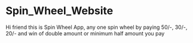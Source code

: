 # Spin_Wheel_Website
Hi friend this is Spin Wheel App, any one spin wheel by paying 50/-, 30/-, 20/- and win of double amount or minimum half amount you pay
